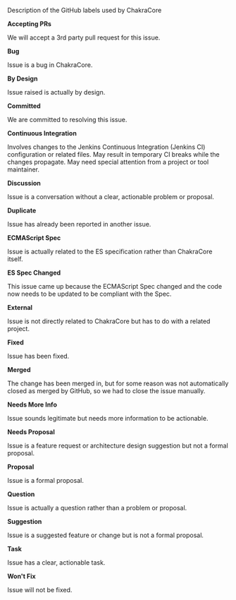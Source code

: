 Description of the GitHub labels used by ChakraCore

**Accepting PRs**

   We will accept a 3rd party pull request for this issue.

**Bug**

   Issue is a bug in ChakraCore.

**By Design**

   Issue raised is actually by design.

**Committed**

   We are committed to resolving this issue.

**Continuous Integration**

   Involves changes to the Jenkins Continuous Integration (Jenkins CI) configuration or related files. May result in temporary CI breaks while the changes propagate. May need special attention from a project or tool maintainer.

**Discussion**

   Issue is a conversation without a clear, actionable problem or proposal.

**Duplicate**

   Issue has already been reported in another issue.

**ECMAScript Spec**

   Issue is actually related to the ES specification rather than ChakraCore itself.

**ES Spec Changed**

   This issue came up because the ECMAScript Spec changed and the code now needs to be updated to be compliant with the Spec.

**External**

   Issue is not directly related to ChakraCore but has to do with a related project.

**Fixed**

   Issue has been fixed.

**Merged**

   The change has been merged in, but for some reason was not automatically closed as merged by GitHub, so we had to close the issue manually.

**Needs More Info**

   Issue sounds legitimate but needs more information to be actionable.

**Needs Proposal**

   Issue is a feature request or architecture design suggestion but not a formal proposal.

**Proposal**

   Issue is a formal proposal.

**Question**

   Issue is actually a question rather than a problem or proposal.

**Suggestion**

   Issue is a suggested feature or change but is not a formal proposal.

**Task**

   Issue has a clear, actionable task.

**Won't Fix**

   Issue will not be fixed.